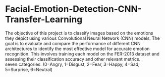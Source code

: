 # Facial-Emotion-Detection-CNN-Transfer-Learning
The objective of this project is to classify images based on the emotions they depict using various
Convolutional Neural Network (CNN) models. The goal is to evaluate and compare the performance of
different CNN architectures to identify the most effective model for accurate emotion recognition. This
involves training each model on the FER-2013 dataset and assessing their classification accuracy and
other relevant metrics.     
seven categories: (0=Angry, 1=Disgust, 2=Fear, 3=Happy, 4=Sad, 5=Surprise, 6=Neutral)
